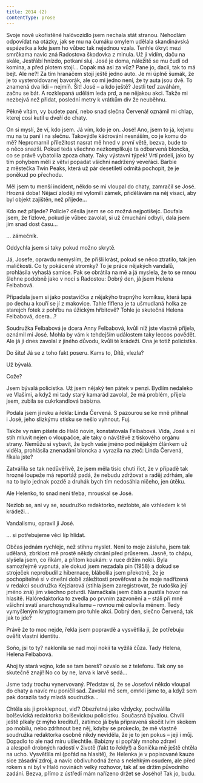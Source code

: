 ```yaml
---
title: 2014 (2)
contentType: prose
---
```


  

Svoje nově ukořistěné halóvozidlo jsem nechala stát stranou. Nehodlám odpovídat na otázky, jak se mu na čumáku omylem udělala skandinávská espézetka a kde jsem ho vůbec tak nejednou vzala. Tenhle úkryt mezi smrčkama navíc zná Radostova škodovka z minula. Už ji vidím, daču na skále, Jestřábí hnízdo, potkaní sluj. José je doma, náležitě se mu čudí od komína, a před plotem stojí… Copak má asi za vůz? Pane jo, dacii, tak to má bejt. Ale ne?! Za tím hranáčem stojí ještě jedno auto. Je mi úplně šumák, že je to vysteroidovanej bavorák, ale co mi jedno není, že ty auta jsou dvě. To znamená dva lidi – nejmíň. Šit! José – a kdo ještě? Jestli teď zaváhám, začnu se bát. A rozklepaná udělám leda prd, a ne nějakou akci. Takže mi nezbejvá než přidat, poslední metry k vrátkům div že neuběhnu.

Pěkně vítám, vy budete paní, nebo snad slečna Červená! oznámil mi chlap, kterej cosi kutil u dveří do chaty.

On si myslí, že ví, kdo jsem. Já vím, kdo je on. José! Ano, jsem to já, kejvnu mu na tu paní i na slečnu. Takovýdle kádrování nesnáším, co je komu do mě? Nepromarnil příležitost nasrat mě hned v první větě, bezva, bude to o něco snazší. Pokud teda všechno nezkomplikuje ta odbarvená bloncka, co se právě vybatolila zpoza chaty. Taky výstavní týpek! Vrtí prdelí, jako by tím pohybem měli z větví popadat všichni nadržený veveřáci. Barbie z městečka Twin Peaks, která už pár desetiletí odmítá pochopit, že je poněkud po přechodu.

Měl jsem tu menší incident, někdo se mi vloupal do chaty, zamračil se José. Hrozná doba! Nějací zloději mi vylomili zámek, přidělávám na něj visací, aby byl objekt zajištěn, než přijede…

Kdo než přijede? Policie? děsila jsem se co možná nejpotišejc. Doufala jsem, že fízlové, pokud je vůbec zavolal, si už čmuchání odbyli, dala jsem jim snad dost času…

… zámečník.

Oddychla jsem si taky pokud možno skrytě.

Já, Josefe, opravdu nemyslím, že přišli krást, pokud se něco ztratilo, tak jen maličkosti. Co ty pokácené stromky? To je práce nějakých vandalů, prohlásila vyhaslá samice. Pak se obrátila na mě a já myslela, že to se mnou šlehne podobně jako v noci s Radostou: Dobrý den, já jsem Helena Felbabová.

Připadala jsem si jako postavička z nějakýho trapnýho komiksu, která lapá po dechu a kouří se jí z makovice. Tahle fiflena je ta ušmudlaná holka ze starejch fotek z pohřbu na úžickým hřbitově? Tohle je skutečná Helena Felbabová, dcera…?

Soudružka Felbabová je dcera Anny Felbabová, kvůli níž jste vlastně přijela, oznámil mi José. Mohla by vám k tehdejším událostem taky leccos povědět. Ale já ji dnes zavolal z jiného důvodu, kvůli té krádeži. Ona je totiž policistka.

Do šitu! Já se z toho fakt poseru. Kams to, Dítě, vlezla?

Už bývalá.

Cože?

Jsem bývalá policistka. Už jsem nějaký ten pátek v penzi. Bydlím nedaleko ve Vlašimi, a když mi tady starý kamarád zavolal, že má problém, přijela jsem, zubila se cukrkandlová babizna.

Podala jsem jí ruku a řekla: Linda Červená. S pazourou se ke mně přihnal i José, jeho slizkýmu stisku se nešlo vyhnout. Fuj.

Takže vy nám píšete do Haló novin, konstatovala Felbabová. Vida, José s ní stih mluvit nejen o vloupačce, ale taky o návštěvě z tiskového orgánu strany. Nemůžu si vybavit, že bych vaše jméno pod nějakým článkem už viděla, prohlásila znenadání bloncka a vyrazila na zteč: Linda Červená, říkala jste?

Zatvářila se tak nedůvěřivě, že jsem měla tisíc chutí říct, že v případě tak hrozné loupeže má reportáž padá, že nebudu zdržovat a raděj zdrhám, ale na to bylo jednak pozdě a druhák bych tím nedosáhla ničeho, jen útěku.

Ale Helenko, to snad není třeba, mrouskal se José.

Nezlob se, ani vy se, soudružko redaktorko, nezlobte, ale vzhledem k té krádeži…

Vandalismu, opravil ji José.

… si potřebujeme věci líp hlídat.

Občas jednám rychlejc, než stihnu myslet. Není to moje zásluha, jsem tak udělaná, zbrklost mě prostě někdy chrání před průserem. Jasně, to chápu, slyšela jsem, co říkám, a přitom koukám: v ruce držím nokii. Byla samozřejmě vypnutá, ale dokud jsem nezadala pin (1958) a dokud se stroječek neprobudil z hibernace, blábolila jsem překotně, že je pochopitelné si v dnešní době záležitosti prověřovat a že moje nadřízená v redakci soudružka Kejzlarová (stihla jsem zaregistrovat, že rudoška její jméno zná) jim všechno potvrdí. Namačkala jsem číslo a pustila hovor na hlasitě. Halóredaktorka to zvedla po prvním zazvonění a – stáli při mně všichni svatí anarchosyndikalismu – rovnou mě oslovila ménem. Tedy vymyšleným kryptogramem pro tuhle akci. Dobrý den, slečno Červená, tak jak to jde?

Právě že to moc nejde, řekla jsem popravdě a vysvětlila jí, že potřebuju ověřit vlastní identitu.

Soňo, jsi to ty? naklonila se nad mojí nokii ta vyžilá čůza. Tady Helena, Helena Felbabová.

Ahoj ty stará vojno, kde se tam bereš? ozvalo se z telefonu. Tak ony se skutečně znají! No co by ne, larva k larvě sedá…

Jsme tady trochu vynervovaný. Představ si, že se Josefovi někdo vloupal do chaty a navíc mu poničil sad. Zavolal mě sem, omrkli jsme to, a když sem pak dorazila tady mladá soudružka…

Chtěla sis ji proklepnout, viď? Obezřetná jako vždycky, pochválila bolševická redaktorka bolševickou policistku. Současná bývalou. Chvíli ještě plkaly (z mýho kreditu!), zatímco já byla připravená skočit lvím skokem po mobilu, nebo zdrhnout bez něj, kdyby se prokeclo, že mě vlastně soudružka redaktorka osobně nikdy neviděla, že je to jen pokus – její i můj. Dopadlo to ale nad míru ušlechtile. Babizny si popřály mnoho zdraví a alespoň drobných radostí v životě (fakt to řekly!) a Sonička mě ještě chtěla na ucho. Vysvětlila mi (pořád na hlasitě), že Helenka je v popisované kauze sice zásadní zdroj, a navíc obdivuhodná žena s nelehkým osudem, ale před rokem s ní byl v Haló novinách velký rozhovor, tak ať se držím původního zadání. Bezva, přímo z ústředí mám nařízeno držet se Josého! Tak jo, budu.
